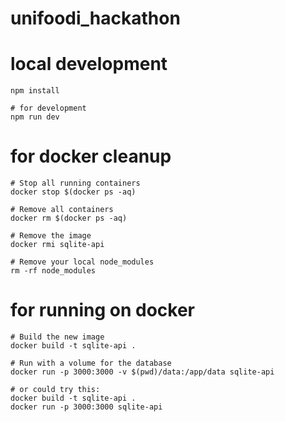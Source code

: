 # unifoodi_hackathon

# local development

```
npm install

# for development
npm run dev

```

# for docker cleanup
```
# Stop all running containers
docker stop $(docker ps -aq)

# Remove all containers
docker rm $(docker ps -aq)

# Remove the image
docker rmi sqlite-api

# Remove your local node_modules
rm -rf node_modules
```

# for running on docker
```
# Build the new image
docker build -t sqlite-api .

# Run with a volume for the database
docker run -p 3000:3000 -v $(pwd)/data:/app/data sqlite-api

# or could try this:
docker build -t sqlite-api .
docker run -p 3000:3000 sqlite-api
```